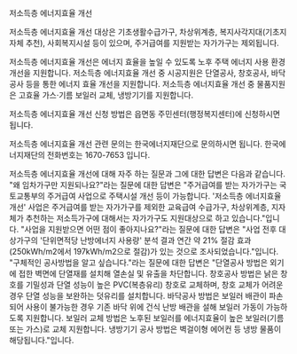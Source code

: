 저소득층 에너지효율 개선

저소득층 에너지효율 개선 대상은 기초생활수급가구, 차상위계층, 복지사각지대(기초지자체 추천), 사회복지시설 등이 있으며, 주거급여를 지원받는 자가가구는 제외됩니다.

저소득층 에너지효율 개선은 에너지 효율을 높일 수 있도록 노후 주택 에너지 사용 환경 개선을 지원합니다.
저소득층 에너지효율 개선 중 시공지원은 단열공사, 창호공사, 바닥공사 등을 통한 에너지 효율 개선을 지원합니다.
저소득층 에너지효율 개선 중 물품지원은 고효율 가스·기름 보일러 교체, 냉방기기를 지원합니다.

저소득층 에너지효율 개선 신청 방법은 읍면동 주민센터(행정복지센터)에 신청하시면 됩니다.

저소득층 에너지효율 개선 관련 문의는 한국에너지재단으로 문의하시면 됩니다. 한국에너지재단의 전화번호는 1670-7653 입니다.

저소득층 에너지효율 개선에 대해 자주 하는 질문과 그에 대한 답변은 다음과 같습니다.
"왜 임차가구만 지원되나요?"라는 질문에 대한 답변은 "주거급여를 받는 자가가구는 국토교통부의 주거급여 사업으로 주택시설 개선 등이 가능합니다. '저소득층 에너지효율 개선' 사업은 주거급여를 받는 자가가구를 제외한 교육급여 수급가구, 차상위계층, 지자체가 추천하는 저소득가구에 대해서는 자가가구도 지원대상으로 하고 있습니다."입니다.
"사업을 지원받으면 어떤 점이 좋아지나요?"라는 질문에 대한 답변은 "사업 전후 대상가구의 '단위면적당 난방에너지 사용량' 분석 결과 연간 약 21% 절감 효과(250kWh/m2에서 197kWh/m2으로 절감)가 있는 것으로 조사되었습니다."입니다.
"구체적인 공사방법을 알고 싶습니다."라는 질문에 대한 답변은 "단열공사 방법은 외기에 접한 벽면에 단열재를 설치해 열손실 및 유출을 차단합니다. 창호공사 방법은 낡은 창호를 기밀성과 단열 성능이 높은 PVC(복층유리) 창호로 교체하며, 창호 교체가 어려운 경우 단열 성능을 보완하는 덧유리를 설치합니다. 바닥공사 방법은 보일러 배관이 파손되어 사용이 불가능한 경우 기존 바닥 위에 건식 난방 배관을 설해 보일러 가동이 가능하도록 지원합니다. 보일러 교체 방법은 노후된 보일러를 에너지효율이 높은 보일러(기름 또는 가스)로 교체 지원합니다. 냉방기기 공사 방법은 벽걸이형 에어컨 등 냉방 물품이 해당됩니다."입니다.
